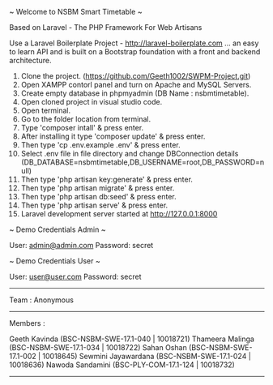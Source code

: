 ~ Welcome to NSBM Smart Timetable ~

Based on Laravel - The PHP Framework For Web Artisans

Use a Laravel Boilerplate Project - http://laravel-boilerplate.com ... an easy to learn API and is built on a Bootstrap foundation with a front and backend architecture.

01. Clone the project. (https://github.com/Geeth1002/SWPM-Project.git)
02. Open XAMPP contorl panel and turn on Apache and MySQL Servers. 
03. Create empty database in phpmyadmin (DB Name : nsbmtimetable).
04. Open cloned project in visual studio code.
05. Open terminal.
06. Go to the folder location from terminal.
07. Type 'composer intall' & press enter.
08. After installing it type 'composer update' & press enter.
09. Then type 'cp .env.example .env' & press enter.
10. Select .env file in file directory and change DBConnection details (DB_DATABASE=nsbmtimetable,DB_USERNAME=root,DB_PASSWORD=null)
11. Then type 'php artisan key:generate' & press enter.
12. Then type 'php artisan migrate' & press enter.
13. Then type 'php artisan db:seed' & press enter.
14. Then type 'php artisan serve' & press enter.
15. Laravel development server started at <http://127.0.0.1:8000>

~ Demo Credentials Admin ~

  User: admin@admin.com
  Password: secret
  
  ~ Demo Credentials User ~

  User: user@user.com
  Password: secret
___________________________________________________________________________________________________________________________________
Team : Anonymous
___________________________________________________________________________________________________________________________________
Members :

Geeth Kavinda (BSC-NSBM-SWE-17.1-040 | 10018721)
Thameera Malinga (BSC-NSBM-SWE-17.1-034 | 10018722)
Sahan Oshan (BSC-NSBM-SWE-17.1-002 | 10018645)
Sewmini Jayawardana (BSC-NSBM-SWE-17.1-024 | 10018636)
Nawoda Sandamini (BSC-PLY-COM-17.1-124 | 10018732)
___________________________________________________________________________________________________________________________________
